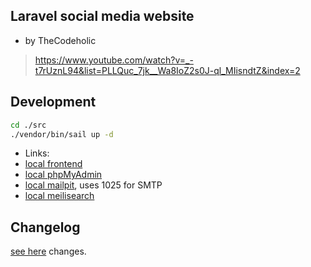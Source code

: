 ## Laravel social media website
- by TheCodeholic

> https://www.youtube.com/watch?v=_-t7rUznL94&list=PLLQuc_7jk__Wa8IoZ2s0J-ql_MIisndtZ&index=2

## Development
```bash
cd ./src
./vendor/bin/sail up -d
```
- Links:
- [local frontend](http://localhost)
- [local phpMyAdmin](http://localhost/tools/phpMyAdmin/index.php)
- [local mailpit](http://localhost:8025/), uses 1025 for SMTP
- [local meilisearch](http://localhost:7700/)

## Changelog

[see here](./CHANGELOG.md) changes.

<br/>
